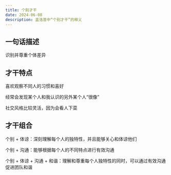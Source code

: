```yaml
---
title: 个别才干
date: 2024-06-08
description: 盖洛普中“个别才干”的释义
---
```


## 一句话描述

识别并尊重个体差异

## 才干特点

喜欢观察不同人的习惯和喜好

经常会发现某个人和我认识的另外某个人“很像”

社交风格比较灵活，因为会看人下菜

## 才干组合

个别 + 体谅：深刻理解每个人的独特性，并且能够关心和体谅他们

个别 + 沟通：能够根据每个人的不同特点进行有效沟通

个别 + 体谅 + 沟通 + 和谐：理解和尊重每个人独特性的同时，可以通过有效沟通促进团队和谐